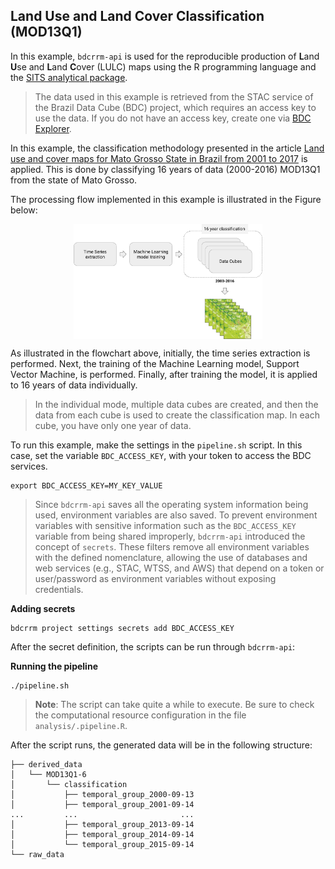 
<!-- README.md is generated from README.Rmd. Please edit that file -->

## Land Use and Land Cover Classification (MOD13Q1)

In this example, `bdcrrm-api` is used for the reproducible production of
**L**and **U**se and **L**and **C**over (LULC) maps using the R
programming language and the [SITS analytical
package](github.com/e-sensing/sits).

> The data used in this example is retrieved from the STAC service of
> the Brazil Data Cube (BDC) project, which requires an access key to
> use the data. If you do not have an access key, create one via [BDC
> Explorer](https://brazildatacube.dpi.inpe.br/portal/explore).

In this example, the classification methodology presented in the article
[Land use and cover maps for Mato Grosso State in Brazil from 2001 to
2017](https://www.nature.com/articles/s41597-020-0371-4) is applied.
This is done by classifying 16 years of data (2000-2016) MOD13Q1 from
the state of Mato Grosso.

The processing flow implemented in this example is illustrated in the
Figure below:

<div align="center">

<img src="./figures/example-modis-workflow.png" width="60%" style="display: block; margin: auto;" />

</div>

As illustrated in the flowchart above, initially, the time series
extraction is performed. Next, the training of the Machine Learning
model, Support Vector Machine, is performed. Finally, after training the
model, it is applied to 16 years of data individually.

> In the individual mode, multiple data cubes are created, and then the
> data from each cube is used to create the classification map. In each
> cube, you have only one year of data.

To run this example, make the settings in the `pipeline.sh` script. In
this case, set the variable `BDC_ACCESS_KEY`, with your token to access
the BDC services.

``` shell
export BDC_ACCESS_KEY=MY_KEY_VALUE
```

> Since `bdcrrm-api` saves all the operating system information being
> used, environment variables are also saved. To prevent environment
> variables with sensitive information such as the `BDC_ACCESS_KEY`
> variable from being shared improperly, `bdcrrm-api` introduced the
> concept of `secrets`. These filters remove all environment variables
> with the defined nomenclature, allowing the use of databases and web
> services (e.g., STAC, WTSS, and AWS) that depend on a token or
> user/password as environment variables without exposing credentials.

**Adding secrets**

``` shell
bdcrrm project settings secrets add BDC_ACCESS_KEY
```

After the secret definition, the scripts can be run through
`bdcrrm-api`:

**Running the pipeline**

``` shell
./pipeline.sh
```

> **Note**: The script can take quite a while to execute. Be sure to
> check the computational resource configuration in the file
> `analysis/.pipeline.R`.

After the script runs, the generated data will be in the following
structure:

    ├── derived_data
    │   └── MOD13Q1-6
    │       └── classification
    │           ├── temporal_group_2000-09-13
    │           ├── temporal_group_2001-09-14
    ...         ...                       ...
    │           ├── temporal_group_2013-09-14
    │           ├── temporal_group_2014-09-14
    │           └── temporal_group_2015-09-14
    └── raw_data

